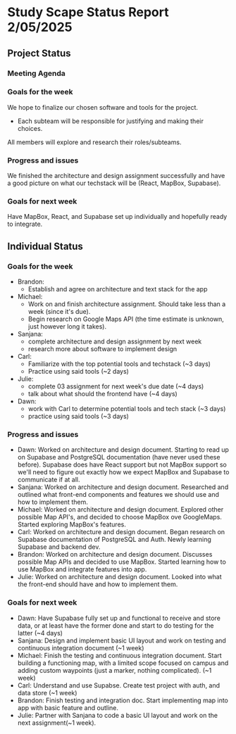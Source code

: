 # Study Scape Status Report 2/05/2025

## Project Status

### Meeting Agenda

### Goals for the week
We hope to finalize our chosen software and tools for the project.
- Each subteam will be responsible for justifying and making their choices.  
  
All members will explore and research their roles/subteams.

### Progress and issues
We finished the architecture and design assignment successfully and have a good picture on what our techstack will be (React, MapBox, Supabase).

### Goals for next week
Have MapBox, React, and Supabase set up individually and hopefully ready to integrate.

## Individual Status

### Goals for the week
- Brandon: 
  - Establish and agree on architecture and text stack for the app  
- Michael:  
  - Work on and finish architecture assignment. Should take less than a week (since it's due).  
  - Begin research on Google Maps API (the time estimate is unknown, just however long it takes).
- Sanjana:
  - complete architecture and design assignment by next week
  - research more about software to implement design
- Carl:
  - Familiarize with the top potential tools and techstack (~3 days)
  - Practice using said tools (~2 days)
- Julie:
  - complete 03 assignment for next week's due date (~4 days)
  - talk about what should the frontend have (~4 days)
- Dawn:
  - work with Carl to determine potential tools and tech stack (~3 days)
  - practice using said tools (~3 days)

### Progress and issues
- Dawn: Worked on architecture and design document. Starting to read up on Supabase and PostgreSQL documentation (have never used these before). Supabase does have React support but not MapBox support so we'll need to figure out exactly how we expect MapBox and Supabase to communicate if at all.
- Sanjana: Worked on architecture and design document. Researched and outlined what front-end components and features we should use and how to implement them. 
- Michael: Worked on architecture and design document. Explored other possible Map API's, and decided to choose MapBox ove GoogleMaps. Started exploring MapBox's features.
- Carl: Worked on architecture and design document. Began research on Supabase documentation of PostgreSQL and Auth. Newly learning Supabase and backend dev.
- Brandon: Worked on architecture and design document. Discusses possible Map APIs and decided to use MapBox. Started learning how to use MapBox and integrate features into app.
- Julie: Worked on architecture and design document. Looked into what the front-end should have and how to implement them.
### Goals for next week
- Dawn: Have Supabase fully set up and functional to receive and store data, or at least have the former done and start to do testing for the latter (~4 days)
- Sanjana: Design and implement basic UI layout and work on testing and continuous integration document (~1 week)
- Michael: Finish the testing and continuous integration document. Start building a functioning map, with a limited scope focused on campus and adding custom waypoints (just a marker, nothing complicated). (~1 week)
- Carl: Understand and use Supabse. Create test project with auth, and data store (~1 week)
- Brandon: Finish testing and integration doc. Start implementing map into app with basic feature and outline.
- Julie: Partner with Sanjana to code a basic UI layout and work on the next assignment(~1 week).
